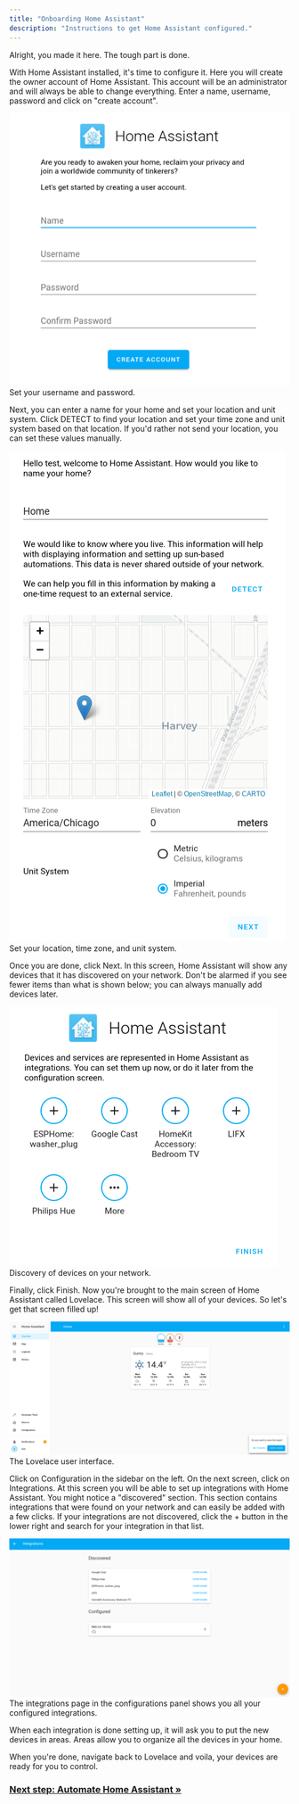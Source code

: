 ```yaml
---
title: "Onboarding Home Assistant"
description: "Instructions to get Home Assistant configured."
---
```


Alright, you made it here. The tough part is done.

With Home Assistant installed, it's time to configure it. Here you will create the owner account of Home Assistant. This account will be an administrator and will always be able to change everything. Enter a name, username, password and click on "create account".

<p class='img'>
<img src='/source/getting-started/screenshots/01 - username.png' />
Set your username and password.
</p>

Next, you can enter a name for your home and set your location and unit system. Click DETECT to find your location and set your time zone and unit system based on that location. If you'd rather not send your location, you can set these values manually.

<p class='img'>
<img src='/source/getting-started/screenshots/03 - location.png' />
Set your location, time zone, and unit system.
</p>

Once you are done, click Next. In this screen, Home Assistant will show any devices that it has discovered on your network. Don't be alarmed if you see fewer items than what is shown below; you can always manually add devices later.

<p class='img'>
<img src='/source/getting-started/screenshots/04 - devices.png' />
Discovery of devices on your network.
</p>

Finally, click Finish. Now you're brought to the main screen of Home Assistant called Lovelace. This screen will show all of your devices. So let's get that screen filled up!

<p class='img'>
<img src='/source/getting-started/screenshots/05 - lovelace.png' />
The Lovelace user interface.
</p>

Click on Configuration in the sidebar on the left. On the next screen, click on Integrations. At this screen you will be able to set up integrations with Home Assistant. You might notice a "discovered" section. This section contains integrations that were found on your network and can easily be added with a few clicks. If your integrations are not discovered, click the + button in the lower right and search for your integration in that list.

<p class='img'>
<img src='/source/getting-started/screenshots/07 - integrations.png' />
The integrations page in the configurations panel shows you all your configured integrations.
</p>

When each integration is done setting up, it will ask you to put the new devices in areas. Areas allow you to organize all the devices in your home.

When you're done, navigate back to Lovelace and voila, your devices are ready for you to control.

### [Next step: Automate Home Assistant &raquo;](/getting-started/automation/)
